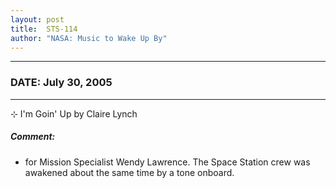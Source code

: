 ```yaml
---
layout: post
title:  STS-114
author: "NASA: Music to Wake Up By"
---
```


----
### DATE: July 30, 2005
----
⊹ I'm Goin' Up by Claire Lynch

##### Comment:
* for Mission Specialist Wendy Lawrence. The Space Station crew was awakened about the same time by a tone onboard.

